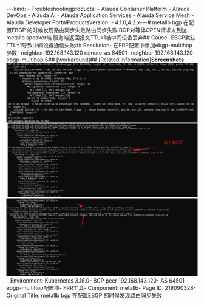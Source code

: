 ---kind:   - Troubleshootingproducts:    - Alauda Container Platform   - Alauda DevOps   - Alauda AI   - Alauda Application Services   - Alauda Service Mesh   - Alauda Developer PortalProductsVersion:   - 4.1.0,4.2.x---<!-- A type of document that involves encountering a fault, diag...it, performing root cause analysis, and providing solutions. --># metallb bgp 在配置EBGP 的时候发现路由同步失败路由同步失败 BGP对等体OPEN请求未到达metallb speaker端 服务端返回报文TTL=1被中间设备丢弃## Cause- EBGP默认TTL=1导致中间设备通信失败## Resolution- 在FRR配置中添加ebgp-multihop参数- neighbor 192.168.143.120 remote-as 64501- neighbor 192.168.143.120 ebgp-multihop 5## [workaround]## [Related Information]**Screenshots**![](assets/metallb-bgp-zai-pei-zhi-ebgp-de-shi-hou-fa-xian-lu-you-tong-bu-shi-bai/image-2024-7-5_14-35-45.png)![](assets/metallb-bgp-zai-pei-zhi-ebgp-de-shi-hou-fa-xian-lu-you-tong-bu-shi-bai/image-2024-7-5_14-38-9.png)![](assets/metallb-bgp-zai-pei-zhi-ebgp-de-shi-hou-fa-xian-lu-you-tong-bu-shi-bai/image-2024-7-5_14-39-11.png)- Environment: Kubernetes 3.18.0- BGP peer 192.168.143.120- AS 64501- ebgp-multihop配置项- FRR工具- Component: metallb- Page ID: 219090328- Original Title: metallb bgp 在配置EBGP 的时候发现路由同步失败